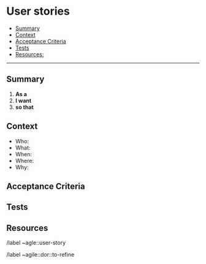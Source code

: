 <!--
SPDX-License-Identifier: AGPL-3.0-or-later
-->

# User stories
<!-- vim-markdown-toc GitLab -->

* [Summary](#summary)
* [Context](#context)
* [Acceptance Criteria](#acceptance-criteria)
* [Tests](#tests)
* [Resources:](#resources)

<!-- vim-markdown-toc -->
---

## Summary

<!---
A user story should typically have a summary structured this way:

1. **As a** [user concerned by the story]
1. **I want** [goal of the story]
1. **so that** [reason for the story]

The “so that” part is optional if more details are provided in the description.

This can then become “As a user managing my properties, 
I want notifications when adding or removing images.”

You can read about some reasons for this structure in this [nicely put article][1].
-->
1. **As a**
1. **I want**
1. **so that**

## Context
<!---
Describe the context when you want to do that.

Try to answer the following questions:
-->
* Who:
* What:
* When:
* Where:
* Why:

## Acceptance Criteria
<!---
Describe required behavior to close review cycle.
-->

## Tests
<!---
Whrite tests scenarios in gherkin:
```gherkin

Feature: Subscribers see different articles based on their subscription level

Scenario: Free subscribers see only the free articles
  Given Free Frieda has a free subscription
  When Free Frieda logs in with her valid credentials
  Then she sees a Free article

Scenario: Subscriber with a paid subscription can access both free and paid articles
  Given Paid Patty has a basic-level paid subscription
  When Paid Patty logs in with her valid credentials
  Then she sees a Free article and a Paid article
```

```gherkin
```
-->

## Resources
<!---
* Mockups: [Here goes a URL to or the name of the mockup(s) in inVision];
* Testing URL: [Here goes a URL to the testing branch or IP];
* Staging URL: [Here goes a URL to the feature on staging];
* Data source: [where to find data];
* Tutorial: [Fancy tutorial];
-->

<!-- Actions -->
/label ~agle::user-story

/label ~agile::dor::to-refine
